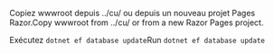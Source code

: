 <span data-ttu-id="c0154-101">Copiez wwwroot depuis ../cu/ ou depuis un nouveau projet Pages Razor.</span><span class="sxs-lookup"><span data-stu-id="c0154-101">Copy wwwroot from ../cu/ or from a new Razor Pages project.</span></span>

<span data-ttu-id="c0154-102">Exécutez `dotnet ef database update`</span><span class="sxs-lookup"><span data-stu-id="c0154-102">Run `dotnet ef database update`</span></span>
